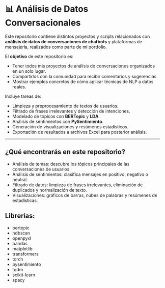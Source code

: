 # 📊 Análisis de Datos Conversacionales

Este repositorio contiene distintos proyectos y scripts relacionados con **análisis de datos de conversaciones de chatbots** y plataformas de mensajería, realizados como parte de mi portfolio.  

El **objetivo** de este repositorio es:
- Tener todos mis proyectos de análisis de conversaciones organizados en un solo lugar.
- Compartirlos con la comunidad para recibir comentarios y sugerencias.
- Mostrar ejemplos concretos de cómo aplicar técnicas de NLP a datos reales.

Incluye tareas de:
- Limpieza y preprocesamiento de textos de usuarios.
- Filtrado de frases irrelevantes y detección de intenciones.
- Modelado de tópicos con **BERTopic** y **LDA**.
- Análisis de sentimientos con **PySentimiento**.
- Generación de visualizaciones y resúmenes estadísticos.
- Exportación de resultados a archivos Excel para posterior análisis.

---

## ¿Qué encontrarás en este repositorio?

- Análisis de temas: descubre los tópicos principales de las conversaciones de usuarios.
- Análisis de sentimientos: clasifica mensajes en positivo, negativo o neutral.
- Filtrado de datos: limpieza de frases irrelevantes, eliminación de duplicados y normalización de texto.
- Visualizaciones: gráficos de barras, nubes de palabras y resúmenes de estadísticas.

## Librerías:
- bertopic
- hdbscan
- openpyxl
- pandas
- matplotlib
- transformers
- torch
- pysentimiento
- tqdm
- scikit-learn
- spacy



